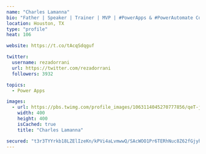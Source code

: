 ```yaml
---
name: "Charles Lamanna"
bio: "Father | Speaker | Trainer | MVP | #PowerApps & #PowerAutomate Community Super User | YouTuber Right-pointing triangle http://youtube.com/c/rezadorrani | Learn - Share - Clockwise rightwards and leftwards open circle arrows"
location: Houston, TX
type: "profile"
heat: 106

website: https://t.co/tAcqSdqguf

twitter:
  username: rezadorrani
  url: https://twitter.com/rezadorrani
  followers: 3932

topics:
  - Power Apps

images:
  - url: https://pbs.twimg.com/profile_images/1063114045270777856/qeT-jpWr_400x400.jpg
    width: 400
    height: 400
    isCached: true
    title: "Charles Lamanna"

secured: "t3r3TYYrkb18LZElIzeKn/kPVi4aLvmwwQ/SAcWOO1Pr6TERhNuc8Z62fGjyhFaWsQZqj+aiAAFOyUl9K1KUk4wCi0JcRSI/eIlfuunivz0d3Oc4O2YuvQz4XNWSqenCYxFn5LArusVdkYvpLyxW5IsVVcYsqLY//fQiWLZxcl34my+MY7Jd7DXcmOs6TWfULy3blCR8E6udCJ6M86Olmjp87Nyp52uVWXDV7WguRyXDnTPomQjXvOxJs2sVQ1kkn3KXRIo7MMT7qSMIwZecndfLZv7BaKJU9n9a5QZ6bXVZdfq25Nwb0SqUHkSgo8fTiCAGFSQI3VMNw9wscuRPkYClDM3Cu/GEZtGPMiJmSb/XmlxPZ7MuSukDb1vCfjxZv8thp2yjIbcCff4718i2rsK3UvHCIlqQ3lDIpJk1Y7g=;ej2gHf9Q+Bnn9tycZ+PXfw=="
---
```


